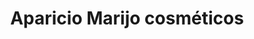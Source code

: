 ---
title: "Aparicio Marijo cosméticos"
url: /puerto-la-cruz/aparicio-marijo-cosmeticos/
shop: cosméticos
---